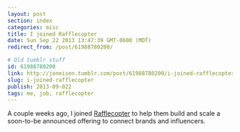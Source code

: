 ```yaml
---
layout: post
section: index
categories: misc
title: I joined Rafflecopter
date: Sun Sep 22 2013 13:47:39 GMT-0600 (MDT)
redirect_from: /post/61988780200/

# Old tumblr stuff
id: 61988780200
link: http://joneisen.tumblr.com/post/61988780200/i-joined-rafflecopter
slug: i-joined-rafflecopter
publish: 2013-09-022
tags: me, job, rafflecopter
---
```



A couple weeks ago, I joined [Rafflecopter](http://rafflecopter.com) to help them build and scale a soon-to-be announced offering to connect brands and influencers.

